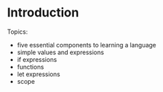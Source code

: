 # Introduction

Topics:

* five essential components to learning a language
* simple values and expressions
* if expressions
* functions
* let expressions
* scope
